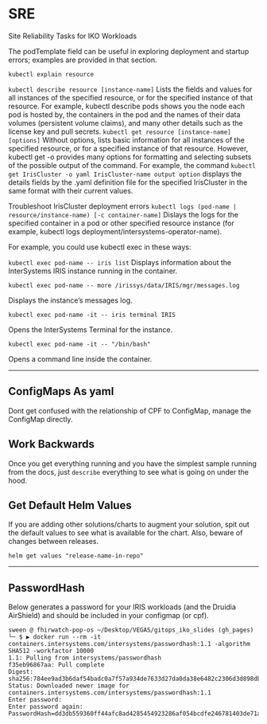 <!-- .slide: data-background="#E6F7FF" -->

#  SRE <!-- .element: class="r-fit-text" -->
Site Reliability Tasks for IKO Workloads

The podTemplate field can be useful in exploring deployment and startup errors; examples are provided in that section.

`kubectl explain resource`

`kubectl describe resource [instance-name]`
Lists the fields and values for all instances of the specified resource, or for the specified instance of that resource. For
example, kubectl describe pods shows you the node each pod is hosted by, the containers in the pod and the names
of their data volumes (persistent volume claims), and many other details such as the license key and pull secrets.
`kubectl get resource [instance-name] [options]`
Without options, lists basic information for all instances of the specified resource, or for a specified instance of that resource. However, kubectl get -o provides many options for formatting and selecting subsets of the possible output of the command. For example, the command 
`kubectl get IrisCluster -o yaml IrisCluster-name output option` displays
the details fields by the .yaml definition file for the specified IrisCluster in the same format with their current values.
                                                                                         
Troubleshoot IrisCluster deployment errors
`kubectl logs (pod-name | resource/instance-name) [-c container-name]`
Dislays the logs for the specified container in a pod or other specified resource instance (for example, kubectl logs deployment/intersystems-operator-name). 

For example, you could use kubectl exec in these ways:

`kubectl exec pod-name -- iris list`
Displays information about the InterSystems IRIS instance running in the container.

`kubectl exec pod-name -- more /irissys/data/IRIS/mgr/messages.log`

Displays the instance’s messages log.

`kubectl exec pod-name -it -- iris terminal IRIS`

Opens the InterSystems Terminal for the instance.

`kubectl exec pod-name -it -- "/bin/bash"`

Opens a command line inside the container.

---

<section data-transition="none">

## ConfigMaps As yaml
Dont get confused with the relationship of CPF to ConfigMap, manage the ConfigMap directly.

</section>

<section data-transition="none">

## Work Backwards
Once you get everything running and you have the simplest sample running from the docs, just `describe` everything to see what is going on under the hood.

</section>

<section data-transition="none">

## Get Default Helm Values
If you are adding other solutions/charts to augment your solution, spit out the default values to see what is available for the chart.  Also, beware of changes between releases.

```
helm get values "release-name-in-repo"
```
</section>

---
<!-- .slide: data-background-transition="slide" data-background="https://i0.wp.com/roomescapeartist.com/wp-content/uploads/2018/07/Spaceballs-Luggage-Combination.gif?ssl=1" -->


## PasswordHash

Below generates a password for your IRIS workloads (and the Druidia AirShield) and should be included in your configmap (or cpf).

```
sween @ fhirwatch-pop-os ~/Desktop/VEGAS/gitops_iko_slides (gh_pages)
└─ $ ▶ docker run --rm -it containers.intersystems.com/intersystems/passwordhash:1.1 -algorithm SHA512 -workfactor 10000
1.1: Pulling from intersystems/passwordhash
f35eb96867aa: Pull complete 
Digest: sha256:784ee9ad3b6daf54badc0a7f57a934de7633d27da0da38e6482c2306d3d898db
Status: Downloaded newer image for containers.intersystems.com/intersystems/passwordhash:1.1
Enter password: 
Enter password again: 
PasswordHash=dd3db559360ff44afc8ad4285454923286af054bcdfe246781403de71ad671ace9db97156558e8ad51a534532f5ec4cb0050905d22268b37093ff3e79a1ea62e,2679fe891b0dffffcf8a98b58ed5778ef8bbb1da5a8754f7ff3427274608cc8ca76d332bc50308042b0895f531925fa686c7501872625e719885cfca87c2b45c,10000,SHA512
```




